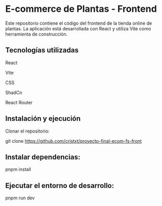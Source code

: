 # E-commerce de Plantas - Frontend

Este repositorio contiene el código del frontend de la tienda online de plantas. La aplicación está desarrollada con React y utiliza Vite como herramienta de construcción.

## Tecnologías utilizadas

React

Vite

CSS 

ShadCn

React Router

## Instalación y ejecución

Clonar el repositorio:

git clone https://github.com/cristxt/proyecto-final-ecom-fs-front



## Instalar dependencias:

pnpm install

## Ejecutar el entorno de desarrollo:

pnpm run dev


